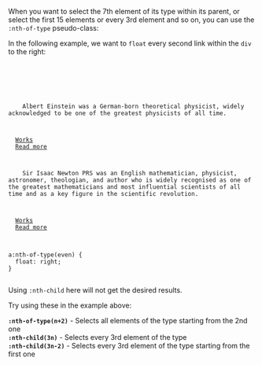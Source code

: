 When you want to select
the 7th element of its
type within its parent, or
select the first 15 elements or
every 3rd element and so on,
you can use the `:nth-of-type`
pseudo-class:

In the following example,
we want to `float` every
second link within the `div`
to the right:

<Editor lang="css">
<code>
<panel lang="html">
<div>
  <p>
    Albert Einstein was a German-born theoretical physicist, widely acknowledged to be one of the greatest physicists of all time.
  </p>
  <a href="#">Works</a>
  <a href="#">Read more</a>
  <p>
    Sir Isaac Newton PRS was an English mathematician, physicist, astronomer, theologian, and author who is widely recognised as one of the greatest mathematicians and most influential scientists of all time and as a key figure in the scientific revolution.
  </p>
  <a href="#">Works</a>
  <a href="#">Read more</a>
</div>
</panel>
<panel lang="css">
a:nth-of-type(even) {
  float: right;
}
</panel>
</code>
</Editor>

Using `:nth-child` here will
not get the desired results.

Try using these in the example above:

**`:nth-of-type(n+2)`** - Selects all elements of the type starting from the 2nd one<br>
**`:nth-child(3n)`** - Selects every 3rd element of the type<br>
**`:nth-child(3n-2)`** - Selects every 3rd element of the type starting from the first one
